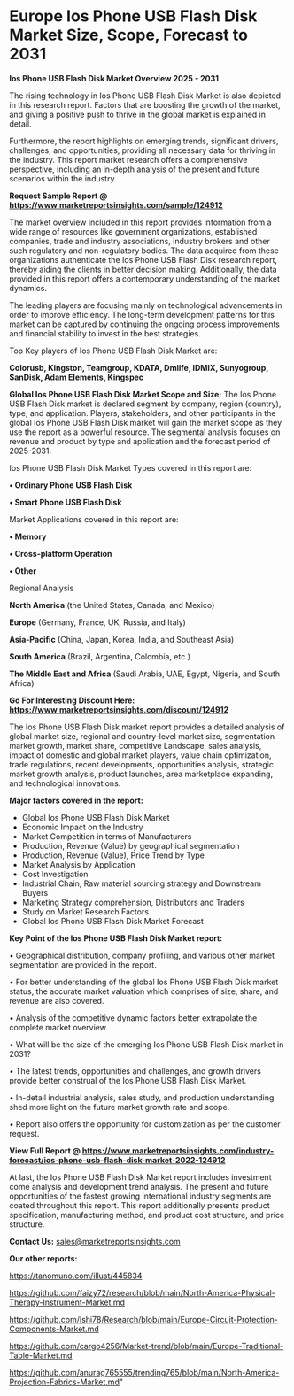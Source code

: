 # Europe Ios Phone USB Flash Disk Market Size, Scope, Forecast to 2031

<Strong> Ios Phone USB Flash Disk Market Overview 2025 - 2031</strong>

The rising technology in Ios Phone USB Flash Disk Market is also depicted in this research report. Factors that are boosting the growth of the market, and giving a positive push to thrive in the global market is explained in detail.

Furthermore, the report highlights on emerging trends, significant drivers, challenges, and opportunities, providing all necessary data for thriving in the industry. This report market research offers a comprehensive perspective, including an in-depth analysis of the present and future scenarios within the industry.

<strong>Request Sample Report @ <a href=https://www.marketreportsinsights.com/sample/124912>https://www.marketreportsinsights.com/sample/124912</a></strong>

The market overview included in this report provides information from a wide range of resources like government organizations, established companies, trade and industry associations, industry brokers and other such regulatory and non-regulatory bodies. The data acquired from these organizations authenticate the Ios Phone USB Flash Disk research report, thereby aiding the clients in better decision making. Additionally, the data provided in this report offers a contemporary understanding of the market dynamics.

The leading players are focusing mainly on technological advancements in order to improve efficiency. The long-term development patterns for this market can be captured by continuing the ongoing process improvements and financial stability to invest in the best strategies.

Top Key players of Ios Phone USB Flash Disk Market are:

<strong>Colorusb, Kingston, Teamgroup, KDATA, Dmlife, IDMIX, Sunyogroup, SanDisk, Adam Elements, Kingspec</strong>

<strong><b>Global Ios Phone USB Flash Disk Market Scope and Size:</b></strong>
The Ios Phone USB Flash Disk market is declared segment by company, region (country), type, and application. Players, stakeholders, and other participants in the global Ios Phone USB Flash Disk market will gain the market scope as they use the report as a powerful resource. The segmental analysis focuses on revenue and product by type and application and the forecast period of 2025-2031.

Ios Phone USB Flash Disk Market Types covered in this report are:

<strong>• Ordinary Phone USB Flash Disk

• Smart Phone USB Flash Disk</strong>

Market Applications covered in this report are:

<strong>• Memory

• Cross-platform Operation

• Other</strong> 

Regional Analysis

<strong>North America</strong> (the United States, Canada, and Mexico)

<strong>Europe</strong> (Germany, France, UK, Russia, and Italy)

<strong>Asia-Pacific</strong> (China, Japan, Korea, India, and Southeast Asia)

<strong>South America</strong> (Brazil, Argentina, Colombia, etc.)

<strong>The Middle East and Africa</strong> (Saudi Arabia, UAE, Egypt, Nigeria, and South Africa)

<strong>Go For Interesting Discount Here: <a href=https://www.marketreportsinsights.com/discount/124912>https://www.marketreportsinsights.com/discount/124912</a></strong>

The Ios Phone USB Flash Disk market report provides a detailed analysis of global market size, regional and country-level market size, segmentation market growth, market share, competitive Landscape, sales analysis, impact of domestic and global market players, value chain optimization, trade regulations, recent developments, opportunities analysis, strategic market growth analysis, product launches, area marketplace expanding, and technological innovations.

<strong><b>Major factors covered in the report:</b></strong>
<ul>
  <li>Global Ios Phone USB Flash Disk Market </li>
  <li>Economic Impact on the Industry</li>
  <li>Market Competition in terms of Manufacturers</li>
  <li>Production, Revenue (Value) by geographical segmentation</li>
  <li>Production, Revenue (Value), Price Trend by Type</li>
  <li>Market Analysis by Application</li>
  <li>Cost Investigation</li>
  <li>Industrial Chain, Raw material sourcing strategy and Downstream Buyers</li>
  <li>Marketing Strategy comprehension, Distributors and Traders</li>
  <li>Study on Market Research Factors</li>
  <li>Global Ios Phone USB Flash Disk Market Forecast</li>
</ul>

<strong><b>Key Point of the Ios Phone USB Flash Disk Market report:</b></strong>

• Geographical distribution, company profiling, and various other market segmentation are provided in the report.

• For better understanding of the global Ios Phone USB Flash Disk market status, the accurate market valuation which comprises of size, share, and revenue are also covered.

• Analysis of the competitive dynamic factors better extrapolate the complete market overview

• What will be the size of the emerging Ios Phone USB Flash Disk market in 2031?

• The latest trends, opportunities and challenges, and growth drivers provide better construal of the Ios Phone USB Flash Disk Market.

• In-detail industrial analysis, sales study, and production understanding shed more light on the future market growth rate and scope.

• Report also offers the opportunity for customization as per the customer request.

<strong><b>View Full Report @ <a href=https://www.marketreportsinsights.com/industry-forecast/ios-phone-usb-flash-disk-market-2022-124912>https://www.marketreportsinsights.com/industry-forecast/ios-phone-usb-flash-disk-market-2022-124912</a></b></strong>


At last, the Ios Phone USB Flash Disk Market report includes investment come analysis and development trend analysis. The present and future opportunities of the fastest growing international industry segments are coated throughout this report. This report additionally presents product specification, manufacturing method, and product cost structure, and price structure.

<strong>Contact Us:</strong>
sales@marketreportsinsights.com

<strong>Our other reports:</strong>

<a href=https://tanomuno.com/illust/445834>https://tanomuno.com/illust/445834</a>

<a href=https://github.com/faizy72/research/blob/main/North-America-Physical-Therapy-Instrument-Market.md>https://github.com/faizy72/research/blob/main/North-America-Physical-Therapy-Instrument-Market.md</a>

<a href=https://github.com/Ishi78/Research/blob/main/Europe-Circuit-Protection-Components-Market.md>https://github.com/Ishi78/Research/blob/main/Europe-Circuit-Protection-Components-Market.md</a>

<a href=https://github.com/cargo4256/Market-trend/blob/main/Europe-Traditional-Table-Market.md>https://github.com/cargo4256/Market-trend/blob/main/Europe-Traditional-Table-Market.md</a>

<a href=https://github.com/anurag765555/trending765/blob/main/North-America-Projection-Fabrics-Market.md>https://github.com/anurag765555/trending765/blob/main/North-America-Projection-Fabrics-Market.md</a>"
